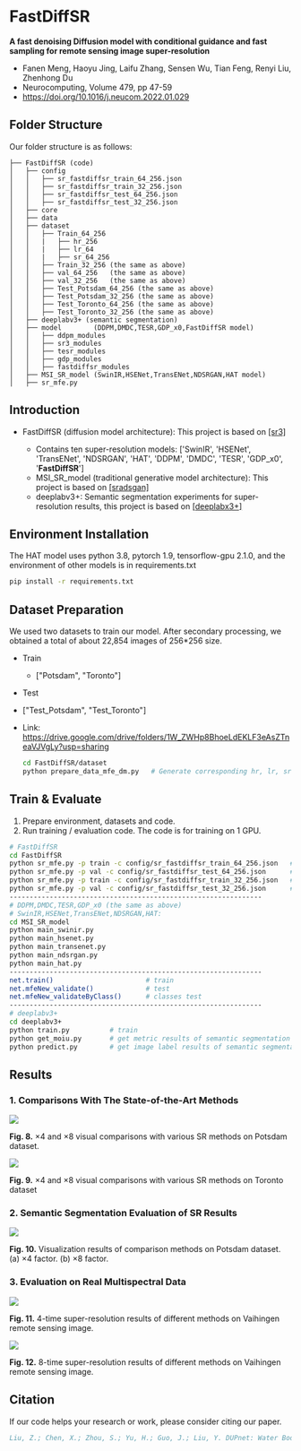 # **FastDiffSR**

**A fast denoising Diffusion model with conditional guidance and fast  sampling for remote sensing image super-resolution**

  - Fanen Meng,  Haoyu Jing, Laifu Zhang, Sensen Wu, Tian Feng, Renyi Liu, Zhenhong Du
  - Neurocomputing, Volume 479, pp 47-59
  - https://doi.org/10.1016/j.neucom.2022.01.029

## Folder Structure

Our folder structure is as follows:

```
├── FastDiffSR (code)
│   ├── config
│   │   ├── sr_fastdiffsr_train_64_256.json
│   │   ├── sr_fastdiffsr_train_32_256.json
│   │   ├── sr_fastdiffsr_test_64_256.json
│   │   ├── sr_fastdiffsr_test_32_256.json
│   ├── core
│   ├── data
│   ├── dataset
│   │   ├── Train_64_256
│   │   |   ├── hr_256
│   │   |   ├── lr_64
│   │   |   ├── sr_64_256
│   │   ├── Train_32_256 (the same as above)
│   │   ├── val_64_256   (the same as above)
│   │   ├── val_32_256   (the same as above)
│   │   ├── Test_Potsdam_64_256 (the same as above)
│   │   ├── Test_Potsdam_32_256 (the same as above)
│   │   ├── Test_Toronto_64_256 (the same as above)
│   │   ├── Test_Toronto_32_256 (the same as above)
│   ├── deeplabv3+ (semantic segmentation)
│   ├── model        (DDPM,DMDC,TESR,GDP_x0,FastDiffSR model)
│   │   ├── ddpm_modules
│   │   ├── sr3_modules
│   │   ├── tesr_modules
│   │   ├── gdp_modules
│   │   ├── fastdiffsr_modules
│   ├── MSI_SR_model (SwinIR,HSENet,TransENet,NDSRGAN,HAT model)
│   ├── sr_mfe.py
```

## Introduction

- FastDiffSR (diffusion model architecture): This project is based on [[sr3]](https://github.com/Janspiry/Image-Super-Resolution-via-Iterative-Refinement)

  - Contains ten super-resolution models: ['SwinIR', 'HSENet', 'TransENet', 'NDSRGAN', 'HAT', 'DDPM', 'DMDC', 'TESR', 'GDP_x0', '**FastDiffSR**']
  - MSI_SR_model (traditional generative model architecture): This project is based on [[sradsgan]](https://github.com/Meng-333/SRADSGAN) 
  - deeplabv3+: Semantic segmentation experiments for super-resolution results, this project is based on [[deeplabx3+]](https://github.com/bubbliiiing/deeplabv3-plus-pytorch)


## Environment Installation

The HAT model uses python 3.8, pytorch 1.9, tensorflow-gpu 2.1.0, and the environment of other models is in requirements.txt

```bash
pip install -r requirements.txt
```

## Dataset Preparation

We used two datasets to train our model. After secondary processing, we obtained a total of about 22,854 images of 256*256 size.  

- Train
  
  - ["Potsdam", "Toronto"]
  
- Test
  
- ["Test_Potsdam", "Test_Toronto"]
  
- Link:   https://drive.google.com/drive/folders/1W_ZWHp8BhoeLdEKLF3eAsZTneaVJVgLy?usp=sharing 

  ```bash
  cd FastDiffSR/dataset
  python prepare_data_mfe_dm.py   # Generate corresponding hr, lr, sr folders based on Train and Test data
  ```
  

## Train & Evaluate
1. Prepare environment, datasets and code.
2. Run training / evaluation code. The code is for training on 1 GPU.

```bash
# FastDiffSR
cd FastDiffSR 
python sr_mfe.py -p train -c config/sr_fastdiffsr_train_64_256.json   # train x4
python sr_mfe.py -p val -c config/sr_fastdiffsr_test_64_256.json      # test  x4
python sr_mfe.py -p train -c config/sr_fastdiffsr_train_32_256.json   # train x8
python sr_mfe.py -p val -c config/sr_fastdiffsr_test_32_256.json      # test  x8
---------------------------------------------------------------
# DDPM,DMDC,TESR,GDP_x0 (the same as above)
# SwinIR,HSENet,TransENet,NDSRGAN,HAT:
cd MSI_SR_model
python main_swinir.py
python main_hsenet.py
python main_transenet.py
python main_ndsrgan.py
python main_hat.py
---------------------------------------------------------------
net.train()                       # train
net.mfeNew_validate()             # test
net.mfeNew_validateByClass()      # classes test
---------------------------------------------------------------
# deeplabv3+
cd deeplabv3+ 
python train.py          # train
python get_moiu.py       # get metric results of semantic segmentation
python predict.py        # get image label results of semantic segmentation

```

## Results

### 1. Comparisons With The State-of-the-Art Methods



![](D:\桌面\img\srcdm\5.1\5.1_Potsdam_x4x8.png)

**Fig. 8.** ×4 and ×8 visual comparisons with various SR methods on Potsdam dataset.

![](D:\桌面\img\srcdm\5.2\5.2_Toronto_x4x8.png)

**Fig. 9.** ×4 and ×8 visual comparisons with various SR methods on Toronto dataset

### 2. Semantic Segmentation Evaluation of SR Results

![](D:\桌面\img\srcdm\5.3\5.3_se_x4x8.png)

**Fig. 10.** Visualization results of comparison methods on Potsdam dataset. (a) ×4 factor. (b) ×8 factor.



### 3. Evaluation on Real Multispectral Data

![](D:\桌面\img\srcdm\5.4\Vaihingen_image1_5.4.png)

**Fig. 11.** 4-time super-resolution results of different methods on Vaihingen remote sensing image.

![](D:\桌面\img\srcdm\5.4\Vaihingen_image2_5.4.png)

**Fig. 12.** 8-time super-resolution results of different methods on Vaihingen remote sensing image.

## Citation

If our code helps your research or work, please consider citing our paper. 

```bib
Liu, Z.; Chen, X.; Zhou, S.; Yu, H.; Guo, J.; Liu, Y. DUPnet: Water Body Segmentation with Dense Block and Multi-Scale Spatial Pyramid Pooling for Remote Sensing Images. Remote Sens. 2022, 14, 5567.
```
